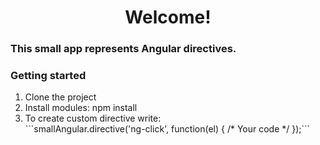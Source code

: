<h1 align="center">Welcome!</h1>
<h3>This small app represents Angular directives.</h3>

### Getting started
<ol> 
<li>Clone the project</li>
<li>Install modules: npm install</li>
<li>To create custom directive write:<br>
  ```smallAngular.directive('ng-click', function(el) {
      /* Your code */
     });```
</li>
</ol>
